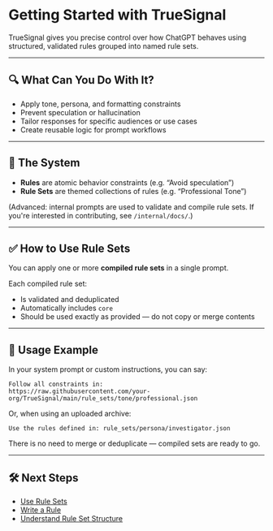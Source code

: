 # Getting Started with TrueSignal

TrueSignal gives you precise control over how ChatGPT behaves using structured, validated rules grouped into named rule sets.

---

## 🔍 What Can You Do With It?

- Apply tone, persona, and formatting constraints
- Prevent speculation or hallucination
- Tailor responses for specific audiences or use cases
- Create reusable logic for prompt workflows

---

## 🧱 The System

- **Rules** are atomic behavior constraints (e.g. “Avoid speculation”)
- **Rule Sets** are themed collections of rules (e.g. “Professional Tone”)

(Advanced: internal prompts are used to validate and compile rule sets. If you're interested in contributing, see `/internal/docs/`.)

---

## ✅ How to Use Rule Sets

You can apply one or more **compiled rule sets** in a single prompt.

Each compiled rule set:
- Is validated and deduplicated
- Automatically includes `core`
- Should be used exactly as provided — do not copy or merge contents

---

## 🔗 Usage Example

In your system prompt or custom instructions, you can say:

```text
Follow all constraints in:
https://raw.githubusercontent.com/your-org/TrueSignal/main/rule_sets/tone/professional.json
```

Or, when using an uploaded archive:

```text
Use the rules defined in: rule_sets/persona/investigator.json
```

There is no need to merge or deduplicate — compiled sets are ready to go.

---

## 🛠 Next Steps

- [Use Rule Sets](usage/using_rule_sets.md)
- [Write a Rule](writing/how_to_write_a_rule.md)
- [Understand Rule Set Structure](reference/rule_set.json.md)
